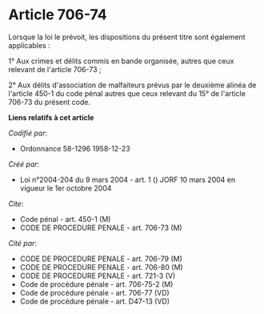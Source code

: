 # Article 706-74

Lorsque la loi le prévoit, les dispositions du présent titre sont également applicables :

1° Aux crimes et délits commis en bande organisée, autres que ceux relevant de l'article 706-73 ;

2° Aux délits d'association de malfaiteurs prévus par le deuxième alinéa de l'article 450-1 du code pénal autres que ceux
relevant du 15° de l'article 706-73 du présent code.

**Liens relatifs à cet article**

_Codifié par_:

  - Ordonnance 58-1296 1958-12-23

_Créé par_:

  - Loi n°2004-204 du 9 mars 2004 - art. 1 () JORF 10 mars 2004 en vigueur le 1er octobre 2004

_Cite_:

  - Code pénal - art. 450-1 (M)
  - CODE DE PROCEDURE PENALE - art. 706-73 (M)

_Cité par_:

  - CODE DE PROCEDURE PENALE - art. 706-79 (M)
  - CODE DE PROCEDURE PENALE - art. 706-80 (M)
  - CODE DE PROCEDURE PENALE - art. 721-3 (V)
  - Code de procédure pénale - art. 706-75-2 (M)
  - Code de procédure pénale - art. 706-77 (VD)
  - Code de procédure pénale - art. D47-13 (VD)
